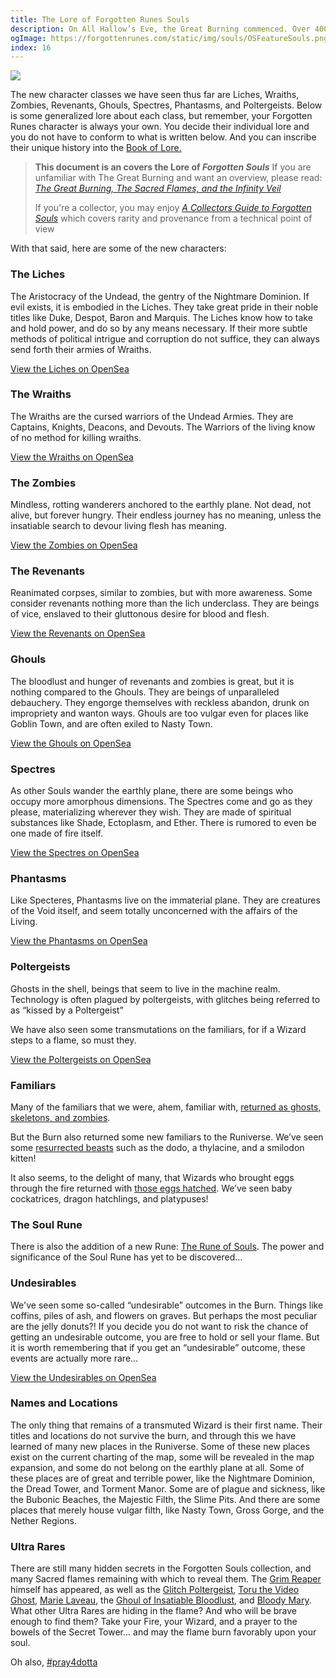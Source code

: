 ```yaml
---
title: The Lore of Forgotten Runes Souls
description: On All Hallow’s Eve, the Great Burning commenced. Over 400 Wizards have stepped to the Flame thus far, and we’ve seen all sorts of abominations return. Let’s go over some of the lore behind these new undead beings that have come to the Runiverse.
ogImage: https://forgottenrunes.com/static/img/souls/OSFeatureSouls.png
index: 16
---
```


![](/static/img/souls/OSFeatureSouls.png)

The new character classes we have seen thus far are Liches, Wraiths, Zombies, Revenants, Ghouls, Spectres, Phantasms, and Poltergeists. Below is some generalized lore about each class, but remember, your Forgotten Runes character is always your own. You decide their individual lore and you do not have to conform to what is written below. And you can inscribe their unique history into the [Book of Lore.](https://www.forgottenrunes.com/lore)

> **This document is an covers the Lore of _Forgotten Souls_** If you are unfamiliar with The Great Burning and want an overview, please read: [_The Great Burning, The Sacred Flames, and the Infinity Veil_](/posts/forgotten-souls)
>
> If you're a collector, you may enjoy [_A Collectors Guide to Forgotten Souls_](/posts/forgotten-souls/collectors-guide) which covers rarity and provenance from a technical point of view

With that said, here are some of the new characters:

### The Liches

The Aristocracy of the Undead, the gentry of the Nightmare Dominion. If evil exists, it is embodied in the Liches. They take great pride in their noble titles like Duke, Despot, Baron and Marquis. The Liches know how to take and hold power, and do so by any means necessary. If their more subtle methods of political intrigue and corruption do not suffice, they can always send forth their armies of Wraiths.

[View the Liches on OpenSea](https://opensea.io/collection/forgottensouls?search[sortAscending]=true&search[sortBy]=PRICE&search[stringTraits][0][name]=head&search[stringTraits][0][values][0]=Lich%20Despot&search[stringTraits][0][values][1]=Lich%20Marquis&search[stringTraits][0][values][2]=Lich%20Duke&search[stringTraits][0][values][3]=Lich%20Baron&search[stringTraits][0][values][4]=Lich%20Cyborog)

### The Wraiths

The Wraiths are the cursed warriors of the Undead Armies. They are Captains, Knights, Deacons, and Devouts. The Warriors of the living know of no method for killing wraiths.

[View the Wraiths on OpenSea](https://opensea.io/collection/forgottensouls?search[sortAscending]=true&search[sortBy]=PRICE&search[stringTraits][0][name]=head&search[stringTraits][0][values][0]=Wraith%20Devout&search[stringTraits][0][values][1]=Wraith%20Deacon&search[stringTraits][0][values][2]=Wraith%20Knight&search[stringTraits][0][values][3]=Wraith%20Captain)

### The Zombies

Mindless, rotting wanderers anchored to the earthly plane. Not dead, not alive, but forever hungry. Their endless journey has no meaning, unless the insatiable search to devour living flesh has meaning.

[View the Zombies on OpenSea](https://opensea.io/collection/forgottensouls?search[sortAscending]=true&search[sortBy]=PRICE&search[stringTraits][0][name]=head&search[stringTraits][0][values][0]=Gangrene%20Zombie&search[stringTraits][0][values][1]=Consumption%20Zombie&search[stringTraits][0][values][2]=Wild%20Zombie&search[stringTraits][0][values][3]=Blight%20Zombie&search[stringTraits][0][values][4]=Putrid%20Zombie)

### The Revenants

Reanimated corpses, similar to zombies, but with more awareness. Some consider revenants nothing more than the lich underclass. They are beings of vice, enslaved to their gluttonous desire for blood and flesh.

[View the Revenants on OpenSea](https://opensea.io/collection/forgottensouls?search[sortAscending]=true&search[sortBy]=PRICE&search[stringTraits][0][name]=head&search[stringTraits][0][values][0]=Gouged%20Revenant&search[stringTraits][0][values][1]=Blood%20Eater%20Revenant&search[stringTraits][0][values][2]=Rotten%20Revenant&search[stringTraits][0][values][3]=Lewd%20Revenant)

### Ghouls

The bloodlust and hunger of revenants and zombies is great, but it is nothing compared to the Ghouls. They are beings of unparalleled debauchery. They engorge themselves with reckless abandon, drunk on impropriety and wanton ways. Ghouls are too vulgar even for places like Goblin Town, and are often exiled to Nasty Town.

[View the Ghouls on OpenSea](https://opensea.io/collection/forgottensouls?search[sortAscending]=true&search[sortBy]=PRICE&search[stringTraits][0][name]=head&search[stringTraits][0][values][0]=Ghoul%20of%20Sickness&search[stringTraits][0][values][1]=Ghoul%20of%20Shade&search[stringTraits][0][values][2]=Salacious%20Ghoul&search[stringTraits][0][values][3]=Pale%20Ghoul&search[stringTraits][0][values][4]=Ghoul%20of%20Bloodlust)

### Spectres

As other Souls wander the earthly plane, there are some beings who occupy more amorphous dimensions. The Spectres come and go as they please, materializing wherever they wish. They are made of spiritual substances like Shade, Ectoplasm, and Ether. There is rumored to even be one made of fire itself.

[View the Spectres on OpenSea](https://opensea.io/collection/forgottensouls?search[sortAscending]=true&search[sortBy]=PRICE&search[stringTraits][0][name]=head&search[stringTraits][0][values][0]=Holy%20Spectre&search[stringTraits][0][values][1]=Ecto%20Spectre&search[stringTraits][0][values][2]=Shade%20Spectre&search[stringTraits][0][values][3]=Ethereal%20Spectre)

### Phantasms

Like Specteres, Phantasms live on the immaterial plane. They are creatures of the Void itself, and seem totally unconcerned with the affairs of the Living.

[View the Phantasms on OpenSea](https://opensea.io/collection/forgottensouls?search[sortAscending]=true&search[sortBy]=PRICE&search[stringTraits][0][name]=head&search[stringTraits][0][values][0]=Paranormal%20Phantasm&search[stringTraits][0][values][1]=Phantasm%20of%20the%20Veil&search[stringTraits][0][values][2]=Phantasm%20of%20the%20Void&search[stringTraits][0][values][3]=Horned%20Phantasm)

### Poltergeists

Ghosts in the shell, beings that seem to live in the machine realm. Technology is often plagued by poltergeists, with glitches being referred to as “kissed by a Poltergeist”

We have also seen some transmutations on the familiars, for if a Wizard steps to a flame, so must they.

[View the Poltergeists on OpenSea](https://opensea.io/collection/forgottensouls?search[stringTraits][0][name]=head&search[stringTraits][0][values][0]=Glitched%20Poltergeist&search[stringTraits][0][values][1]=Channel%201%20Poltergeist&search[stringTraits][0][values][2]=Channel%203%20Poltergeist)

### Familiars

Many of the familiars that we were, ahem, familiar with, [returned as ghosts, skeletons, and zombies](https://opensea.io/collection/forgottensouls?search[stringTraits][0][name]=head&search[stringTraits][0][values][0]=Glitched%20Poltergeist&search[stringTraits][0][values][1]=Channel%201%20Poltergeist&search[stringTraits][0][values][2]=Channel%203%20Poltergeist&search[stringTraits][1][name]=familiar&search[stringTraits][1][values][0]=Ghost%20Slime&search[stringTraits][1][values][1]=Zombie%20Cat&search[stringTraits][1][values][2]=Blaze%20Frog&search[stringTraits][1][values][3]=Skeleton%20Cat&search[stringTraits][1][values][4]=Skeleton%20Snake&search[stringTraits][1][values][5]=Zombie%20Rat&search[stringTraits][1][values][6]=Skeleton%20Frog&search[stringTraits][1][values][7]=Skeleton%20Rat&search[stringTraits][1][values][8]=Ghost%20Snake&search[stringTraits][1][values][9]=Skeleton%20Dog&search[stringTraits][1][values][10]=Ghost%20Bunny&search[stringTraits][1][values][11]=Ghost%20Wolf&search[stringTraits][1][values][12]=Ladybug%20Ghost&search[stringTraits][1][values][13]=Bat%20Skeleton&search[stringTraits][1][values][14]=Ghost%20Bat&search[stringTraits][1][values][15]=Ghost%20Crow&search[stringTraits][1][values][16]=Zombie%20Wolf&search[stringTraits][1][values][17]=Bunny%20Skeleton&search[stringTraits][1][values][18]=Crow%20Skeleton&search[stringTraits][1][values][19]=Skeleton%20Monkey&search[stringTraits][1][values][20]=Zombie%20Bunny&search[stringTraits][1][values][21]=Ghost%20Rat&search[stringTraits][1][values][22]=Zombie%20Crow&search[stringTraits][1][values][23]=Ghost%20Frog&search[stringTraits][1][values][24]=Ghost%20Cockatrice&search[stringTraits][1][values][25]=Skeleton%20Owl&search[stringTraits][1][values][26]=Zombie%20Monkey&search[stringTraits][1][values][27]=Cockatrice%20Skeleton&search[stringTraits][1][values][28]=Fox%20Skeleton&search[stringTraits][1][values][29]=Ghost%20Fox&search[stringTraits][1][values][30]=Ghost%20Monkey&search[stringTraits][1][values][31]=Ghost%20Hummingbird&search[stringTraits][1][values][32]=Ghost%20Owl&search[stringTraits][1][values][33]=Ghost%20Snail&search[stringTraits][1][values][34]=Hummingbird%20Skeleton).

But the Burn also returned some new familiars to the Runiverse. We’ve seen some [resurrected beasts](https://opensea.io/collection/forgottensouls?search[stringTraits][0][name]=familiar&search[stringTraits][0][values][0]=Resurrected%20Smilodon%20Kitten&search[stringTraits][0][values][1]=Resurrected%20Thylacine&search[stringTraits][0][values][2]=Resurrected%20Dodo) such as the dodo, a thylacine, and a smilodon kitten!

It also seems, to the delight of many, that Wizards who brought eggs through the fire returned with [those eggs hatched](https://opensea.io/collection/forgottensouls?search[stringTraits][0][name]=prop&search[stringTraits][0][values][0]=Platypus%20hatchling&search[stringTraits][0][values][1]=Cockatrice%20hatchling&search[stringTraits][0][values][2]=Dragon%20hatchling). We’ve seen baby cockatrices, dragon hatchlings, and platypuses!

### The Soul Rune

There is also the addition of a new Rune: [The Rune of Souls](https://opensea.io/collection/forgottensouls?search[stringTraits][0][name]=rune&search[stringTraits][0][values][0]=Rune%20of%20Souls). The power and significance of the Soul Rune has yet to be discovered...

### Undesirables

We've seen some so-called “undesirable” outcomes in the Burn. Things like coffins, piles of ash, and flowers on graves. But perhaps the most peculiar are the jelly donuts?!
If you decide you do not want to risk the chance of getting an undesirable outcome, you are free to hold or sell your flame. But it is worth remembering that if you get an “undesirable” outcome, these events are actually more rare…

[View the Undesirables on OpenSea](https://opensea.io/collection/forgottensouls?search[stringTraits][0][name]=undesirable&search[stringTraits][0][values][0]=Pile%20of%20Bones&search[stringTraits][0][values][1]=Green%20Coffin&search[stringTraits][0][values][2]=Cloud%20of%20Ectoplasm&search[stringTraits][0][values][3]=Ashpile&search[stringTraits][0][values][4]=Yellow%20Coffin&search[stringTraits][0][values][5]=White%20Coffin&search[stringTraits][0][values][6]=Total%20Void%20of%20Absolute%20Nothingness&search[stringTraits][0][values][7]=Red%20Coffin&search[stringTraits][0][values][8]=Purple%20Coffin&search[stringTraits][0][values][9]=Power%20Orb&search[stringTraits][0][values][10]=Pile%20of%20Blood%20and%20Guts&search[stringTraits][0][values][11]=Meta%20Orb&search[stringTraits][0][values][12]=Immaculate%20Urn&search[stringTraits][0][values][13]=Jelly%20Donut%20with%20Slime&search[stringTraits][0][values][14]=Holy%20Urn&search[stringTraits][0][values][15]=Grape%20Jelly%20Donut&search[stringTraits][0][values][16]=Ghost%20Orb&search[stringTraits][0][values][17]=Ethereal%20Urn&search[stringTraits][0][values][18]=Ectoplasm%20Mist&search[stringTraits][0][values][19]=Blueberry%20Jelly%20Donut&search[stringTraits][0][values][20]=Tulip%20on%20grave&search[stringTraits][0][values][21]=Ectoplasm%20Goop&search[stringTraits][0][values][22]=Ashpile%20with%20bones&search[stringTraits][0][values][23]=Raspberry%20Jelly%20Donut)

### Names and Locations

The only thing that remains of a transmuted Wizard is their first name. Their titles and locations do not survive the burn, and through this we have learned of many new places in the Runiverse. Some of these new places exist on the current charting of the map, some will be revealed in the map expansion, and some do not belong on the earthly plane at all. Some of these places are of great and terrible power, like the Nightmare Dominion, the Dread Tower, and Torment Manor. Some are of plague and sickness, like the Bubonic Beaches, the Majestic Filth, the Slime Pits. And there are some places that merely house vulgar filth, like Nasty Town, Gross Gorge, and the Nether Regions.

### Ultra Rares

There are still many hidden secrets in the Forgotten Souls collection, and many Sacred flames remaining with which to reveal them. The [Grim Reaper](https://opensea.io/assets/0x251b5f14a825c537ff788604ea1b58e49b70726f/7274) himself has appeared, as well as the [Glitch Poltergeist](https://opensea.io/assets/0x251b5f14a825c537ff788604ea1b58e49b70726f/474), [Toru the Video Ghost](https://opensea.io/assets/0x251b5f14a825c537ff788604ea1b58e49b70726f/181), [Marie Laveau](https://opensea.io/assets/0x251b5f14a825c537ff788604ea1b58e49b70726f/5659), the [Ghoul of Insatiable Bloodlust](https://opensea.io/assets/0x251b5f14a825c537ff788604ea1b58e49b70726f/9807), and [Bloody Mary](https://opensea.io/assets/0x251b5f14a825c537ff788604ea1b58e49b70726f/133). What other Ultra Rares are hiding in the flame? And who will be brave enough to find them? Take your Fire, your Wizard, and a prayer to the bowels of the Secret Tower... and may the flame burn favorably upon your soul.

Oh also, [#pray4dotta](https://opensea.io/assets/0x251b5f14a825c537ff788604ea1b58e49b70726f/6044)
